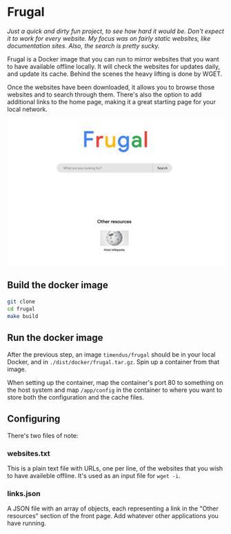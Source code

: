 # Frugal

_Just a quick and dirty fun project, to see how hard it would be. Don't expect
it to work for every website. My focus was on fairly static websites, like
documentation sites. Also, the search is pretty sucky._

Frugal is a Docker image that you can run to mirror websites that you want to
have available offline locally. It will check the websites for updates daily,
and update its cache. Behind the scenes the heavy lifting is done by WGET.

Once the websites have been downloaded, it allows you to browse those websites
and to search through them. There's also the option to add additional links to
the home page, making it a great starting page for your local network.

![Screenshot of the search page](./screenshot.png)

## Build the docker image

```bash
git clone
cd frugal
make build
```

## Run the docker image

After the previous step, an image `timendus/frugal` should be in your local
Docker, and in `./dist/docker/frugal.tar.gz`. Spin up a container from that image.

When setting up the container, map the container's port 80 to something on the
host system and map `/app/config` in the container to where you want to store
both the configuration and the cache files.

## Configuring

There's two files of note:

### websites.txt

This is a plain text file with URLs, one per line, of the websites that you wish
to have availeble offline. It's used as an input file for `wget -i`.

### links.json

A JSON file with an array of objects, each representing a link in the "Other
resources" section of the front page. Add whatever other applications you have
running.
